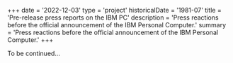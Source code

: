 +++
date = '2022-12-03'
type = 'project'
historicalDate = '1981-07'
title = 'Pre-release press reports on the IBM PC'
description = 'Press reactions before the official announcement of the IBM Personal Computer.'
summary = 'Press reactions before the official announcement of the IBM Personal Computer.'
+++

To be continued…